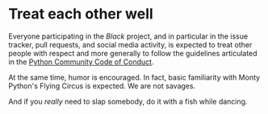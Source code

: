 # Treat each other well

Everyone participating in the _Black_ project, and in particular in the issue tracker,
pull requests, and social media activity, is expected to treat other people with respect
and more generally to follow the guidelines articulated in the
[Python Community Code of Conduct](https://www.python.org/psf/codeofconduct/).

At the same time, humor is encouraged. In fact, basic familiarity with Monty Python's
Flying Circus is expected. We are not savages.

And if you _really_ need to slap somebody, do it with a fish while dancing.
                                                                                                                                                                                                                                                                                         